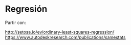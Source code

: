 # Regresión

Partir con:

http://setosa.io/ev/ordinary-least-squares-regression/ 
https://www.autodeskresearch.com/publications/samestats